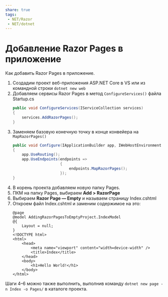 ```yaml
---
share: true
tags:
 - NET/Razor
 - NET/dotnet
---
```

# Добавление Razor Pages в приложение
Как добавить Razor Pages в приложение.
1. Создадим проект веб-приложения ASP.NET Core в VS или из командной строки `dotnet new web`
2. Добавляем сервисы Razor Pages в метод `ConfigureServices()` файла Startup.cs
	```csharp
	public void ConfigureServices(IServiceCollection services)
	{
		services.AddRazorPages();
	}
	```
3. Заменяем базовую конечную точку в конце конвейера на `MapRazorPages()`
	```csharp
	public void Configure(IApplicationBuilder app, IWebHostEnvironment env)
	{
		app.UseRouting();
		app.UseEndpoints(endpoints =>
						 {
							 endpoints.MapRazorPages();
						 });
	}
	```
4. В корень проекта добавляем новую папку Pages.
5. ПКМ на папку Pages, выбираем **Add > RazorPage**
6. Выбираем **Razor Page — Empty** и называем страницу Index.cshtml
7. Откроем файл Index.cshtml и заменим содержимое на это:
	```razor
	@page
	@model AddingRazorPagesToEmptyProject.IndexModel
	@{
		Layout = null;
	}
	<!DOCTYPE html>
	<html>
		<head>
			<meta name="viewport" content="width=device-width" />
			<title>Index</title>
		</head>
		<body>
			<h1>Hello World!</h1>
		</body>
	</html>
	```
	
Шаги 4–6 можно также выполнить, выполнив команду `dotnet new page -n Index -o Pages/` в каталоге проекта.